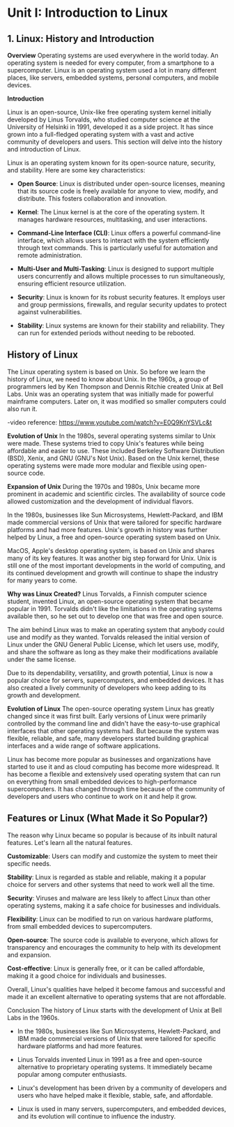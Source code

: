 # Unit I: Introduction to Linux

## 1. Linux: History and Introduction

**Overview**
Operating systems are used everywhere in the world today. An operating system is needed for every computer, from a smartphone to a supercomputer. Linux is an operating system used a lot in many different places, like servers, embedded systems, personal computers, and mobile devices.

**Introduction**

Linux is an open-source, Unix-like free operating system kernel initially developed by Linus Torvalds, who studied computer science at the University of Helsinki in 1991, developed it as a side project. It has since grown into a full-fledged operating system with a vast and active community of developers and users. This section will delve into the history and introduction of Linux.

Linux is an operating system known for its open-source nature, security, and stability. Here are some key characteristics:

- **Open Source**: Linux is distributed under open-source licenses, meaning that its source code is freely available for anyone to view, modify, and distribute. This fosters collaboration and innovation.

- **Kernel**: The Linux kernel is at the core of the operating system. It manages hardware resources, multitasking, and user interactions.

- **Command-Line Interface (CLI)**: Linux offers a powerful command-line interface, which allows users to interact with the system efficiently through text commands. This is particularly useful for automation and remote administration.

- **Multi-User and Multi-Tasking**: Linux is designed to support multiple users concurrently and allows multiple processes to run simultaneously, ensuring efficient resource utilization.

- **Security**: Linux is known for its robust security features. It employs user and group permissions, firewalls, and regular security updates to protect against vulnerabilities.

- **Stability**: Linux systems are known for their stability and reliability. They can run for extended periods without needing to be rebooted.

## History of Linux

The Linux operating system is based on Unix. So before we learn the history of Linux, we need to know about Unix. In the 1960s, a group of programmers led by Ken Thompson and Dennis Ritchie created Unix at Bell Labs. Unix was an operating system that was initially made for powerful mainframe computers. Later on, it was modified so smaller computers could also run it.

-video reference: https://www.youtube.com/watch?v=E0Q9KnYSVLc&t

**Evolution of Unix**
In the 1980s, several operating systems similar to Unix were made. These systems tried to copy Unix's features while being affordable and easier to use. These included Berkeley Software Distribution (BSD), Xenix, and GNU (GNU's Not Unix). Based on the Unix kernel, these operating systems were made more modular and flexible using open-source code.

**Expansion of Unix**
During the 1970s and 1980s, Unix became more prominent in academic and scientific circles. The availability of source code allowed customization and the development of individual flavors.

In the 1980s, businesses like Sun Microsystems, Hewlett-Packard, and IBM made commercial versions of Unix that were tailored for specific hardware platforms and had more features. Unix's growth in history was further helped by Linux, a free and open-source operating system based on Unix.

MacOS, Apple's desktop operating system, is based on Unix and shares many of its key features. It was another big step forward for Unix. Unix is still one of the most important developments in the world of computing, and its continued development and growth will continue to shape the industry for many years to come.

**Why was Linux Created?**
Linus Torvalds, a Finnish computer science student, invented Linux, an open-source operating system that became popular in 1991. Torvalds didn't like the limitations in the operating systems available then, so he set out to develop one that was free and open source.

The aim behind Linux was to make an operating system that anybody could use and modify as they wanted. Torvalds released the initial version of Linux under the GNU General Public License, which let users use, modify, and share the software as long as they make their modifications available under the same license.

Due to its dependability, versatility, and growth potential, Linux is now a popular choice for servers, supercomputers, and embedded devices. It has also created a lively community of developers who keep adding to its growth and development.

**Evolution of Linux**
The open-source operating system Linux has greatly changed since it was first built. Early versions of Linux were primarily controlled by the command line and didn't have the easy-to-use graphical interfaces that other operating systems had. But because the system was flexible, reliable, and safe, many developers started building graphical interfaces and a wide range of software applications.

Linux has become more popular as businesses and organizations have started to use it and as cloud computing has become more widespread. It has become a flexible and extensively used operating system that can run on everything from small embedded devices to high-performance supercomputers. It has changed through time because of the community of developers and users who continue to work on it and help it grow.

## Features or Linux (What Made it So Popular?)

The reason why Linux became so popular is because of its inbuilt natural features. Let's learn all the natural features.

**Customizable**: Users can modify and customize the system to meet their specific needs.

**Stability**: Linux is regarded as stable and reliable, making it a popular choice for servers and other systems that need to work well all the time.

**Security**: Viruses and malware are less likely to affect Linux than other operating systems, making it a safe choice for businesses and individuals.

**Flexibility**: Linux can be modified to run on various hardware platforms, from small embedded devices to supercomputers.

**Open-source**: The source code is available to everyone, which allows for transparency and encourages the community to help with its development and expansion.

**Cost-effective**: Linux is generally free, or it can be called affordable, making it a good choice for individuals and businesses.

Overall, Linux's qualities have helped it become famous and successful and made it an excellent alternative to operating systems that are not affordable.

Conclusion
The history of Linux starts with the development of Unix at Bell Labs in the 1960s.

- In the 1980s, businesses like Sun Microsystems, Hewlett-Packard, and IBM made commercial versions of Unix that were tailored for specific hardware platforms and had more features.

- Linus Torvalds invented Linux in 1991 as a free and open-source alternative to proprietary operating systems. It immediately became popular among computer enthusiasts.

- Linux's development has been driven by a community of developers and users who have helped make it flexible, stable, safe, and affordable.

- Linux is used in many servers, supercomputers, and embedded devices, and its evolution will continue to influence the industry.
